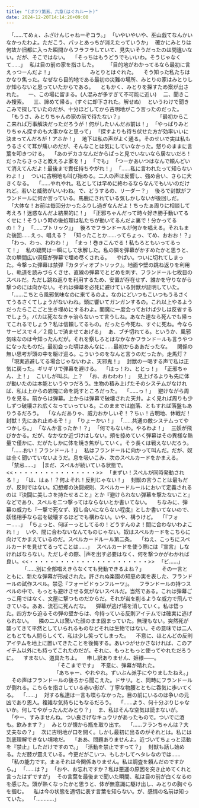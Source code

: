 ```yaml
---
title: "(ボツ)第五、六章(はぐれルート)"
date: 2024-12-20T14:14:26+09:00
---
```

　｢……てめぇ、ふざけんじゃねーぞコラ。｣
　｢いやいやいや、巫山戯てなんかいなかったわよ。ただこう、パッとあっちが消えたっていうか｣
　確かにみとりは何故か旧都に入った瞬間からフラフラしていて、見失いそうだったのは間違いない。だが、そこではない。
　｢そっちはもうどうでもいいわ。そうじゃなくて……｣
　私は目の前の家を指さした。
　
　｢目的地がわかってるなら最初に言えっつーんだよ！｣
　
　
　
　
　
　みとりとはぐれた。
　そう知った私たちはかなり焦った。なぜなら目的地である最初の災難の場所、みとりの家はみとりしか知らないと思っていたからである。
　ともかく、みとりを探すため案が出された。
　一、この場に留まる。(人混みが多すぎて不可能に近い)
　二、聞きこみ捜索。
　三、諦めて帰る。(すぐに却下された。解せぬ)
　というわけで聞きこみで探していたのだが、十分ほどしてから古明地がこう言ったのだった。
　｢もうさ、みとりちゃんの家の前で待たない？｣
　
　
　
　
　
　｢最初からここ来れば万事解決だっただろうが！何がしたいんだお前は！｣
　｢やっぱりみとりちゃん探すのも大事かなと思って｣
　｢探すよりも待ち伏せた方が効率いいに決まってんだろが！アホか！｣
　地下は私の声がよく通る。そのせいで実は私もうるさくて耳が痛いのだが、そんなことは気にしていなかった。怒りのままに言葉を叩きつける。
　｢あのデカさなんだからぱっと見でいないなら居ないだろ！だったらさっさと教えろよ家を！｣
　｢でも｣
　｢つーかあいつはなんで頼んどいて消えてんだよ！最後まで責任持ちやがれ！｣
　｢……私に言われたって知らないわよ！｣
　ついに古明地も叫び始める。二人の声は反響し、強め合い、さらに大きくなる。
　｢……やれやれ。私としては早めに終わるならなんでもいいのだけれど。若いと威勢がいいわね。で、どうするの、リーダー？｣
　後ろで封獣がフランドールに何か言っている。馬鹿にされている気しかしないが後回しだ。
　｢大体な！お前は毎回分かったふりし過ぎなんだよ！ちったぁ周りに相談して考えろ！迷惑なんだよ結果的に！｣
　｢正邪ちゃんだって時々好き勝手動いてるくせに！そういう時の後処理は私たちが動いてるんだよ裏で！分かってるの！？｣
　｢……プトリック』｣
　後ろでフランドールが何かを唱える。それもまた後回……えっ、唱える？
　｢知ったことか……ってちょっ、てめ、おおお！？｣
　｢わっ、わっ、わわわ！｣
　｢まっ！巻きこんでる！私もろともいってるって！｣
　私の疑問は一瞬にして氷解した。私の隣を弾幕がかすめたかと思うと、次の瞬間広い洞窟が弾幕で埋め尽くされる。
　やばい。ついに切れてしまった。今撃った弾幕は禁弾『カタディオプトリック』。地面や壁の跳ね返りを利用し、軌道を読みづらくさせ、直線の弾幕でとどめを刺す、フランドール七枚目のスペルだ。ただし跳ね返りを利用するため、安置が存在せず、誰かを守りながら撃つのには向かない。それは弾幕を必死に避けている封獣が証明していた。
　｢……こちとら風邪気味なのに来てるのよ。なのにどいつもこいつもうるさくてうるさくてしょうがないわね。頭に響いてガンガンするの。これ以上やるようだったらここごと生き埋めにするわよ。閻魔に一度会っておけば少しは反省するでしょう。バカは死ななきゃ治らないって言うしね。あなた達なら死んでも帰ってこれるでしょう？私は信頼してるもの。だったら今死ね、すぐに死ね。今ならサービスで４／２殺しで済ませてあげる｣
　あ、ブチ切れてる。というか、風邪気味なのは今知ったんだが。それを察しろとはなかなかフランドールも言うやつになったものだ。最初会った頃はあんなに……最初からああだったな。
　関係の無い思考が頭の中を駆け巡る。こういうのをなんと言うのだったか。走馬灯？
　｢現実逃避してる場合じゃないわよ、天邪鬼！｣
　封獣の一喝する声で私は正気に戻った。ギリギリで弾幕を避ける。
　｢はっ！わ、ととっ！｣
　｢正邪ちゃん、上！｣
　こいしが叫ぶ。上？
　｢お、おわわわ！｣
　見上げるよりも先に体が動いたのは本能というやつだろう。生物の積み上げたそのシステムがなければ、私は上からの岩塊に命を託すところだった。
　｢……っ！｣
　避けながら周りを見る。前からは弾幕。上からは弾幕で破壊された天井。よく見れば周りも少しずつ破壊され広くなっていっている。このままでは崩落、ともすれば落盤もありうるだろう。
　｢なんだありゃ、威力おかしいぞ！？ちぃ！古明地、休戦だ！封獣！先にあれ止めるぞ！｣
　｢りょーかい！｣
　｢……共通の敵システムってやつかしら。｣
　｢なんか言ったか！？｣
　｢何でもないわ。やるわよ！｣
　三妖が飛びかかる。だが、なかなか近づけはしない。頬を掠めていく弾幕はその異様な熱量で僅かに、だがたしかに体を焼き焦がしていく。そう長くは戦えないだろう。
　｢……おい！フランドール！｣
　私はフランドールに向かって叫んだ。だが、奴は全く聞いていないようだ。息を吸いこみ、次のスペルカードをかまえる。
　｢禁忌……｣
　|まだ、スペルが続いている状態で。<<・・・・・・・・・・・・・・・・>>
　｢まずい！スペルが同時発動される！｣
　｢は、はぁ！？何よそれ！反則じゃない！｣
　封獣の言うことは最もだが、反則ではない。幻想郷の決闘規則、スペルカードルールにおいて定義されるのは『決闘に美しさを持たせること』とか『避けられない弾幕を撃たないこと』などであり、スペルを二つ撃ってはならないとか書いてない。
　ちなみに、弾幕の威力も『一撃で死なず、殺し合いにならない程度』としか書いてないので、妖怪相手なら岩を破壊するほどでも構わない。いや、構うけど。
　｢『フォー……｣
　｢ちょっと、何ぼーっとしてるの！どうすんのよ！間に合わないわよこれ！｣
　いや、間に合わないなんてものじゃない。奴はスペルカードをこちらに向けてかまえているのだ。スペルカードルール第二条。
　｢ねえ、こっちにスペルカードを見せてるってことは……｣
　スペルカードを使う際には『宣言』しなければならない。ただしその際、|声を出す必要はなく、何を撃つかがわかれば良い。<<・・・・・・・・・・・・・・・・・・・・・・・>>
　｢ビ……｣
　
　
　｢……別に全部唱えきらなくても発動できるよね？｣
　
　
　その一言とともに、新たな弾幕が形成された。許されぬ楽園の知恵の実を表した、フランドールの試作スペル。禁忌『フォービドゥンフルーツ』。
　フランドールの持つスペルの中で、もっとも避けさせる気がないスペルだ。当然である。これは弾幕ごっこ用ではなく、文屋に撃つものだからだ。それが岩を削るような威力で飛んできている。ああ、流石に死んだな。
　弾幕が逃げ場を消していく。私は悟った。四方から迫るその弾の壁からは、今持っている反則アイテムでは確実に逃げられない。
　隣の二人は驚いた顔のまま固まっていた。無理もない。突然死が襲ってきて平然としていられるものなどそれは生物ではない。その意味では二人ともとても人間らしくて、私は少し笑ってしまった。
　不意に、ほとんどの反則アイテムを地上に置いてきたことを後悔する。あいつがせかさなければ、このアイテム以外にも持ってこれたのだが。それに、もっともっと使ってやれただろうに。
　すまない、道具たちよ。
　申し訳ありません、姫様――。
　
　
　
　
　
　
　
　｢そこまでです｣
　不意に、弾幕が晴れた。
　
　
　
　
　
　
　　｢あちゃー、やれやれ。ずいぶん派手にやりましたねえ。｣
　その声はフランドールの後ろから聞こえた。ドサリ。と、同時にフランドールが倒れる。こちらを指さしている赤い影が、丁寧な物腰とともに呑気に歩いてくる。
　｢……｣
　対する私達は一言も喋らなかった。目の前にいるのは争いの元凶であり恩人。複雑な気持ちにもなるだろう。
　｢……よう、何十分ぶりじゃないか。何してやがったんだみとり？｣
　ま、私はそんな空気は読まないが。
　｢やー、すみませんね。つい良さげなキュウリがあったもので。ついでに酒も。飲みます？｣
　みとりが懐から瓶を取り出す。
　｢……フランちゃんは？大丈夫なの？｣
　次に古明地が口を開く。しかし最初に出るのがそれとは。私には到底理解できない境地だ。
　｢ああ、問題ありませんよ。近づいてちょっと活動を『禁止』しただけですので。｣
　｢活動を禁止ですって？｣
　封獣も話し始める。ただ膝が震えている。今更だがこいつ、もしかしてヘタレなのでは……
　｢私の能力です。まぁそれは今関係ありません。私は調査を頼んだのですから。｣
　｢……は？｣
　｢おや、お忘れですか？私は悪運の原因を突き止めてくれと言ったはずですが｣
　その言葉を最後まで聞いた瞬間、私は目の前が白くなるのを感じた。頭が熱くなったかと思うと、体が無意識に駆け出し、みとりの胸ぐらを掴む。
　私は今の状態を適切に表す言葉を知らない。が、感情の名前は知っていた。
　｢…………｣
　
　
　
　
